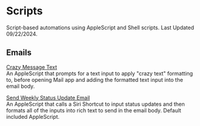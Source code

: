 # Scripts
Script-based automations using AppleScript and Shell scripts. Last Updated 09/22/2024.

## Emails
[Crazy Message Text]() <br>
An AppleScript that prompts for a text input to apply "crazy text" formatting to, before opening Mail app and adding the formatted text input into the email body.

[Send Weekly Status Update Email]() <br>
An AppleScript that calls a Siri Shortcut to input status updates and then formats all of the inputs into rich text to send in the email body. Default included AppleScript.
